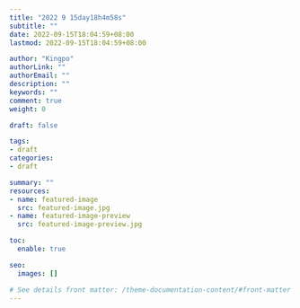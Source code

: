 ```yaml
---
title: "2022 9 15day18h4m58s"
subtitle: ""
date: 2022-09-15T18:04:59+08:00
lastmod: 2022-09-15T18:04:59+08:00

author: "Kingpo"
authorLink: ""
authorEmail: ""
description: ""
keywords: ""
comment: true
weight: 0

draft: false

tags:
- draft
categories:
- draft

summary: ""
resources:
- name: featured-image
  src: featured-image.jpg
- name: featured-image-preview
  src: featured-image-preview.jpg

toc:
  enable: true

seo:
  images: []

# See details front matter: /theme-documentation-content/#front-matter
---
```


<!--more-->
